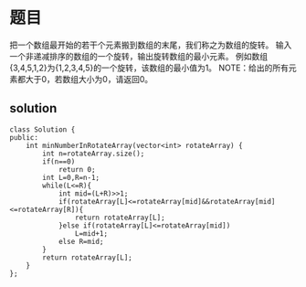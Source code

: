 # 题目
把一个数组最开始的若干个元素搬到数组的末尾，我们称之为数组的旋转。 输入一个非递减排序的数组的一个旋转，输出旋转数组的最小元素。 例如数组{3,4,5,1,2}为{1,2,3,4,5}的一个旋转，该数组的最小值为1。 NOTE：给出的所有元素都大于0，若数组大小为0，请返回0。
## solution
```
class Solution {
public:
    int minNumberInRotateArray(vector<int> rotateArray) {
        int n=rotateArray.size();
        if(n==0)
            return 0;
        int L=0,R=n-1;
        while(L<=R){
            int mid=(L+R)>>1;
            if(rotateArray[L]<=rotateArray[mid]&&rotateArray[mid]<=rotateArray[R]){
                return rotateArray[L];
            }else if(rotateArray[L]<=rotateArray[mid])
                L=mid+1;
            else R=mid;
        }
        return rotateArray[L];
    }
};
```
